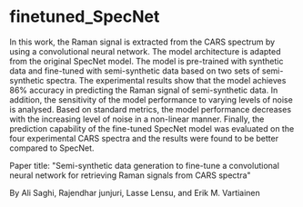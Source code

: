 # finetuned_SpecNet
In this work, the Raman signal is extracted from the CARS spectrum by using a convolutional neural network. The model architecture is adapted from the original SpecNet model. The model is pre-trained with synthetic data and fine-tuned with semi-synthetic data based on two sets of semi-synthetic spectra. The experimental results show that the model achieves 86% accuracy in predicting the Raman signal of semi-synthetic data. In addition, the sensitivity of the model performance to varying levels of noise is analysed. Based on standard metrics, the model performance decreases with the increasing level of noise in a non-linear manner. Finally, the prediction capability of the fine-tuned SpecNet model was evaluated on the four experimental CARS spectra and the results were found to be better compared to SpecNet.

Paper title: "Semi-synthetic data generation to fine-tune a convolutional neural network for retrieving Raman signals from CARS spectra"

By Ali Saghi, Rajendhar junjuri, Lasse Lensu, and Erik M. Vartiainen
